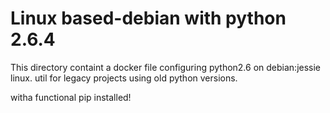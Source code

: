 # Linux based-debian with python 2.6.4

This directory containt a docker file configuring python2.6 on debian:jessie linux.
util for legacy projects using old python versions.

witha functional pip installed!
